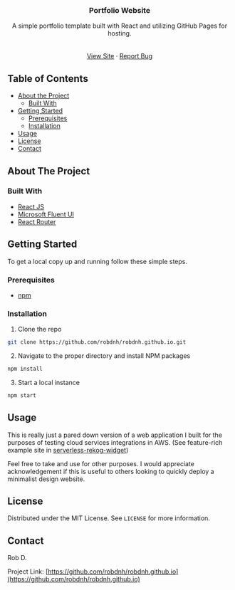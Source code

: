 <!--
*** Thanks for checking out this README Template. If you have a suggestion that would
*** make this better, please fork the repo and create a pull request or simply open
*** an issue with the tag "enhancement".
*** Thanks again! Now go create something AMAZING! :D
***
***
***
*** To avoid retyping too much info. Do a search and replace for the following:
*** github_username, repo, twitter_handle, email
-->





<!-- PROJECT SHIELDS -->
<!--
*** I'm using markdown "reference style" links for readability.
*** Reference links are enclosed in brackets [ ] instead of parentheses ( ).
*** See the bottom of this document for the declaration of the reference variables
*** for contributors-url, forks-url, etc. This is an optional, concise syntax you may use.
*** https://www.markdownguide.org/basic-syntax/#reference-style-links
-->



<!-- PROJECT LOGO -->
<br />
<p align="center">

  <h3 align="center">Portfolio Website</h3>

  <p align="center">
    A simple portfolio template built with React and utilizing GitHub Pages for hosting.
    <br />
    <a href="https://github.com/robdnh/robdnh.github.io">
    <br />
    <br />
    <a href="robdnh.github.io">View Site</a>
    ·
    <a href="https://github.com/robdnh/robdnh.github.io/issues">Report Bug</a>
  </p>
</p>



<!-- TABLE OF CONTENTS -->
## Table of Contents

* [About the Project](#about-the-project)
  * [Built With](#built-with)
* [Getting Started](#getting-started)
  * [Prerequisites](#prerequisites)
  * [Installation](#installation)
* [Usage](#usage)
* [License](#license)
* [Contact](#contact)



<!-- ABOUT THE PROJECT -->
## About The Project


### Built With

* [React JS](https://reactjs.org/)
* [Microsoft Fluent UI](https://developer.microsoft.com/en-us/fluentui#/)
* [React Router](https://reactrouter.com/)


<!-- GETTING STARTED -->
## Getting Started

To get a local copy up and running follow these simple steps.

### Prerequisites

* [npm](https://www.npmjs.com/)

### Installation
 
1. Clone the repo
```sh
git clone https://github.com/robdnh/robdnh.github.io.git
```
2. Navigate to the proper directory and install NPM packages
```sh
npm install
```

3. Start a local instance
```sh
npm start
```


<!-- USAGE EXAMPLES -->
## Usage

This is really just a pared down version of a web application I built for the purposes of testing cloud services integrations in AWS. (See feature-rich example site in [serverless-rekog-widget](https://github.com/robdnh/serverless-rekog-widget))

Feel free to take and use for other purposes. I would appreciate acknowledgement if this is useful to others looking to quickly deploy a minimalist design website.


<!-- LICENSE -->
## License

Distributed under the MIT License. See `LICENSE` for more information.


<!-- CONTACT -->
## Contact

Rob D.

Project Link: [https://github.com/robdnh/robdnh.github.io](https://github.com/robdnh/robdnh.github.io)